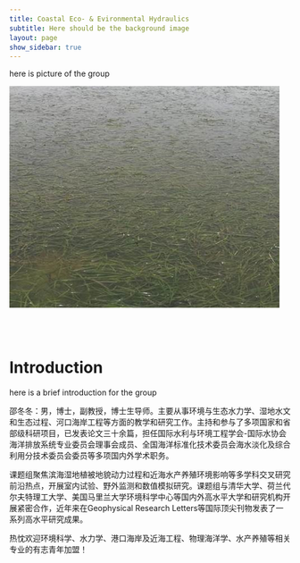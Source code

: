 ```yaml
---
title: Coastal Eco- & Evironmental Hydraulics
subtitle: Here should be the background image
layout: page
show_sidebar: true
---
```


here is picture of the group

![seagrass](/img/seagrass.jpg)

<br>
<br>

# Introduction


here is a brief introduction for the group

﻿﻿邵冬冬：男，博士，副教授，博士生导师。主要从事环境与生态水力学、湿地水文和生态过程、河口海岸工程等方面的教学和研究工作。主持和参与了多项国家和省部级科研项目，已发表论文三十余篇，担任国际水利与环境工程学会-国际水协会海洋排放系统专业委员会理事会成员、全国海洋标准化技术委员会海水淡化及综合利用分技术委员会委员等多项国内外学术职务。



课题组聚焦滨海湿地植被地貌动力过程和近海水产养殖环境影响等多学科交叉研究前沿热点，开展室内试验、野外监测和数值模拟研究。课题组与清华大学、荷兰代尔夫特理工大学、美国马里兰大学环境科学中心等国内外高水平大学和研究机构开展紧密合作，近年来在Geophysical Research Letters等国际顶尖刊物发表了一系列高水平研究成果。



热忱欢迎环境科学、水力学、港口海岸及近海工程、物理海洋学、水产养殖等相关专业的有志青年加盟！






